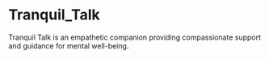 # Tranquil_Talk
Tranquil Talk is an empathetic companion providing compassionate support and guidance for mental well-being.
